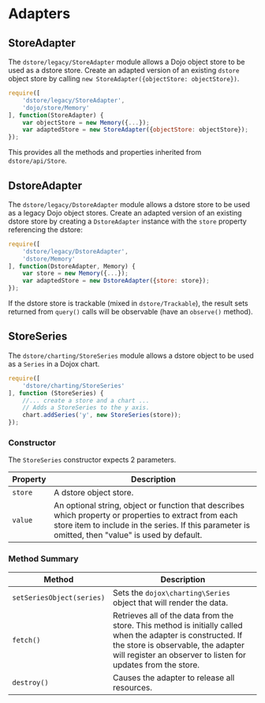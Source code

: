 # Adapters

## StoreAdapter

The `dstore/legacy/StoreAdapter` module allows a Dojo object store to be used as a dstore store. Create an adapted version of an existing `dstore` object store by calling `new StoreAdapter({objectStore: objectStore})`.
```js
require([
    'dstore/legacy/StoreAdapter',
    'dojo/store/Memory'
], function(StoreAdapter) {
    var objectStore = new Memory({...});
    var adaptedStore = new StoreAdapter({objectStore: objectStore});
});
``` 

This provides all the methods and properties inherited from `dstore/api/Store`.

## DstoreAdapter

The `dstore/legacy/DstoreAdapter` module allows a dstore store to be used as a legacy Dojo object stores. Create an adapted version of an existing dstore store by creating a `DstoreAdapter` instance with the `store` property referencing the dstore:
```js
require([
    'dstore/legacy/DstoreAdapter',
    'dstore/Memory'
], function(DstoreAdapter, Memory) {
    var store = new Memory({...});
    var adaptedStore = new DstoreAdapter({store: store});
});
```
If the dstore store is trackable (mixed in `dstore/Trackable`), the result sets returned from `query()` calls will be observable (have an `observe()` method).

## StoreSeries

The `dstore/charting/StoreSeries` module allows a dstore object to be used as a `Series` in a Dojox chart.
```js
require([
    'dstore/charting/StoreSeries'
], function (StoreSeries) {
    //... create a store and a chart ...
    // Adds a StoreSeries to the y axis.
    chart.addSeries('y', new StoreSeries(store));
});
```

### Constructor

The `StoreSeries` constructor expects 2 parameters.

Property | Description
-------- | -----------
`store` | A dstore object store.
`value` | An optional string, object or function that describes which property or properties to extract from each store item to include in the series.  If this parameter is omitted, then "value" is used by default.

### Method Summary

Method | Description
------ | -------------
`setSeriesObject(series)` | Sets the `dojox\charting\Series` object that will render the data.
`fetch()` | Retrieves all of the data from the store.  This method is initially called when the adapter is constructed.  If the store is observable, the adapter will register an observer to listen for updates from the store.
`destroy()` | Causes the adapter to release all resources.
